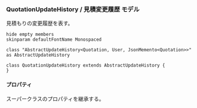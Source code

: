 ### QuotationUpdateHistory / 見積変更履歴 モデル

見積もりの変更履歴を表す。

```plantuml
hide empty members
skinparam defaultFontName Monospaced

class "AbstractUpdateHistory<Quotation, User, JsonMemento<Quotation>>" as AbstractUpdateHistory

class QuotationUpdateHistory extends AbstractUpdateHistory {
}
```

#### プロパティ

スーパークラスのプロパティを継承する。
